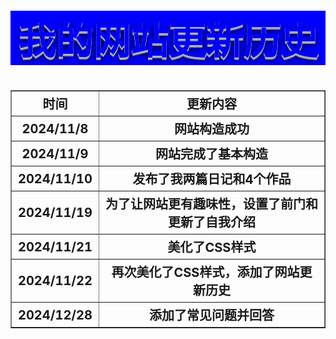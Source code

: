 <html>
<head>
    <meta charset="utf-8">
    <title>我的网站更新历史</title>
    <link rel="stylesheet" href="https://zhaobokai341.github.io/yangshi.css">
    <style>
        #标题{font-size:60px;background-color:blue}
        h1{
              text-align:center;
              font-size: 60px;
              color:blue;
              text-shadow:0px 1px 0px #c0c0c0,
                 0px 2px 0px #b0b0b0,
                 0px 3px 0px #a0a0a0,
                 0px 4px 0px #909090,
                 0px 5px 10px rgba(0, 0, 0, .9);
                    }
        th{font-size:20px;}
    </style>
</head>
<body>
<h1 id="标题">我的网站更新历史</h1>
<table border="1" width="1500">
    <tr>
        <th>时间</th>
        <th>更新内容</th>
    </tr>
    <tr>
        <th>2024/11/8</th>
        <th>网站构造成功</th>
    </tr>
    <tr>
        <th>2024/11/9</th>
        <th>网站完成了基本构造</th>
    </tr>
    <tr>
        <th>2024/11/10</th>
        <th>发布了我两篇日记和4个作品</th>
    </tr>
    <tr>
        <th>2024/11/19</th>
        <th>为了让网站更有趣味性，设置了前门和更新了自我介绍</th>
    </tr>
    <tr>
        <th>2024/11/21</th>
        <th>美化了CSS样式</th>
    </tr>
    <tr>
        <th>2024/11/22</th>
        <th>再次美化了CSS样式，添加了网站更新历史</th>
    </tr>
    <tr>
        <th>2024/12/28</th>
        <th>添加了常见问题并回答</th>
    </tr>
</table>
</body>
</html>
